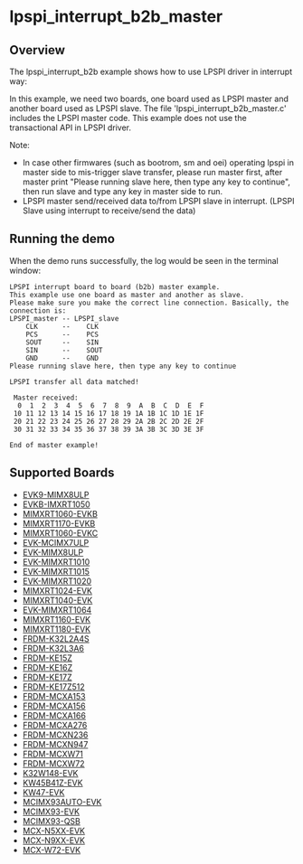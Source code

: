# lpspi_interrupt_b2b_master

## Overview
The lpspi_interrupt_b2b example shows how to use LPSPI driver in interrupt way:

In this example, we need two boards, one board used as LPSPI master and another board used as LPSPI slave.
The file 'lpspi_interrupt_b2b_master.c' includes the LPSPI master code.
This example does not use the transactional API in LPSPI driver.

Note:
  - In case other firmwares (such as bootrom, sm and oei) operating lpspi in master side to mis-trigger slave transfer, please run master first, after master print "Please running slave here, then type any key to continue", then run slave and type any key in master side to run.
  - LPSPI master send/received data to/from LPSPI slave in interrupt. (LPSPI Slave using interrupt to receive/send the data)


## Running the demo
When the demo runs successfully, the log would be seen in the terminal window:
~~~~~~~~~~~~~~~~~~~~~~~~~~~~~~~~~~~~~~~~~~~~~~~~~~~~~~~~~~~~~~~~~~~~~~~~~~~~~~~~~~~~
LPSPI interrupt board to board (b2b) master example.
This example use one board as master and another as slave.
Please make sure you make the correct line connection. Basically, the connection is:
LPSPI_master -- LPSPI_slave
    CLK      --    CLK
    PCS      --    PCS
    SOUT     --    SIN
    SIN      --    SOUT
    GND      --    GND
Please running slave here, then type any key to continue

LPSPI transfer all data matched!

 Master received:
  0  1  2  3  4  5  6  7  8  9  A  B  C  D  E  F
 10 11 12 13 14 15 16 17 18 19 1A 1B 1C 1D 1E 1F
 20 21 22 23 24 25 26 27 28 29 2A 2B 2C 2D 2E 2F
 30 31 32 33 34 35 36 37 38 39 3A 3B 3C 3D 3E 3F

End of master example!
~~~~~~~~~~~~~~~~~~~~~~~~~~~~~~~~~~~~~~~~~~~~~~~~~~~~~~~~~~~~~~~~~~~~~~~~~~~~~~~~~~~~~

## Supported Boards
- [EVK9-MIMX8ULP](../../../../_boards/evk9mimx8ulp/driver_examples/lpspi/interrupt_b2b/master/example_board_readme.md)
- [EVKB-IMXRT1050](../../../../_boards/evkbimxrt1050/driver_examples/lpspi/interrupt_b2b/master/example_board_readme.md)
- [MIMXRT1060-EVKB](../../../../_boards/evkbmimxrt1060/driver_examples/lpspi/interrupt_b2b/master/example_board_readme.md)
- [MIMXRT1170-EVKB](../../../../_boards/evkbmimxrt1170/driver_examples/lpspi/interrupt_b2b/master/example_board_readme.md)
- [MIMXRT1060-EVKC](../../../../_boards/evkcmimxrt1060/driver_examples/lpspi/interrupt_b2b/master/example_board_readme.md)
- [EVK-MCIMX7ULP](../../../../_boards/evkmcimx7ulp/driver_examples/lpspi/interrupt_b2b/master/example_board_readme.md)
- [EVK-MIMX8ULP](../../../../_boards/evkmimx8ulp/driver_examples/lpspi/interrupt_b2b/master/example_board_readme.md)
- [EVK-MIMXRT1010](../../../../_boards/evkmimxrt1010/driver_examples/lpspi/interrupt_b2b/master/example_board_readme.md)
- [EVK-MIMXRT1015](../../../../_boards/evkmimxrt1015/driver_examples/lpspi/interrupt_b2b/master/example_board_readme.md)
- [EVK-MIMXRT1020](../../../../_boards/evkmimxrt1020/driver_examples/lpspi/interrupt_b2b/master/example_board_readme.md)
- [MIMXRT1024-EVK](../../../../_boards/evkmimxrt1024/driver_examples/lpspi/interrupt_b2b/master/example_board_readme.md)
- [MIMXRT1040-EVK](../../../../_boards/evkmimxrt1040/driver_examples/lpspi/interrupt_b2b/master/example_board_readme.md)
- [EVK-MIMXRT1064](../../../../_boards/evkmimxrt1064/driver_examples/lpspi/interrupt_b2b/master/example_board_readme.md)
- [MIMXRT1160-EVK](../../../../_boards/evkmimxrt1160/driver_examples/lpspi/interrupt_b2b/master/example_board_readme.md)
- [MIMXRT1180-EVK](../../../../_boards/evkmimxrt1180/driver_examples/lpspi/interrupt_b2b/master/example_board_readme.md)
- [FRDM-K32L2A4S](../../../../_boards/frdmk32l2a4s/driver_examples/lpspi/interrupt_b2b/master/example_board_readme.md)
- [FRDM-K32L3A6](../../../../_boards/frdmk32l3a6/driver_examples/lpspi/interrupt_b2b/master/example_board_readme.md)
- [FRDM-KE15Z](../../../../_boards/frdmke15z/driver_examples/lpspi/interrupt_b2b/master/example_board_readme.md)
- [FRDM-KE16Z](../../../../_boards/frdmke16z/driver_examples/lpspi/interrupt_b2b/master/example_board_readme.md)
- [FRDM-KE17Z](../../../../_boards/frdmke17z/driver_examples/lpspi/interrupt_b2b/master/example_board_readme.md)
- [FRDM-KE17Z512](../../../../_boards/frdmke17z512/driver_examples/lpspi/interrupt_b2b/master/example_board_readme.md)
- [FRDM-MCXA153](../../../../_boards/frdmmcxa153/driver_examples/lpspi/interrupt_b2b/master/example_board_readme.md)
- [FRDM-MCXA156](../../../../_boards/frdmmcxa156/driver_examples/lpspi/interrupt_b2b/master/example_board_readme.md)
- [FRDM-MCXA166](../../../../_boards/frdmmcxa166/driver_examples/lpspi/interrupt_b2b/master/example_board_readme.md)
- [FRDM-MCXA276](../../../../_boards/frdmmcxa276/driver_examples/lpspi/interrupt_b2b/master/example_board_readme.md)
- [FRDM-MCXN236](../../../../_boards/frdmmcxn236/driver_examples/lpspi/interrupt_b2b/master/example_board_readme.md)
- [FRDM-MCXN947](../../../../_boards/frdmmcxn947/driver_examples/lpspi/interrupt_b2b/master/example_board_readme.md)
- [FRDM-MCXW71](../../../../_boards/frdmmcxw71/driver_examples/lpspi/interrupt_b2b/master/example_board_readme.md)
- [FRDM-MCXW72](../../../../_boards/frdmmcxw72/driver_examples/lpspi/interrupt_b2b/master/example_board_readme.md)
- [K32W148-EVK](../../../../_boards/k32w148evk/driver_examples/lpspi/interrupt_b2b/master/example_board_readme.md)
- [KW45B41Z-EVK](../../../../_boards/kw45b41zevk/driver_examples/lpspi/interrupt_b2b/master/example_board_readme.md)
- [KW47-EVK](../../../../_boards/kw47evk/driver_examples/lpspi/interrupt_b2b/master/example_board_readme.md)
- [MCIMX93AUTO-EVK](../../../../_boards/mcimx93autoevk/driver_examples/lpspi/interrupt_b2b/master/example_board_readme.md)
- [MCIMX93-EVK](../../../../_boards/mcimx93evk/driver_examples/lpspi/interrupt_b2b/master/example_board_readme.md)
- [MCIMX93-QSB](../../../../_boards/mcimx93qsb/driver_examples/lpspi/interrupt_b2b/master/example_board_readme.md)
- [MCX-N5XX-EVK](../../../../_boards/mcxn5xxevk/driver_examples/lpspi/interrupt_b2b/master/example_board_readme.md)
- [MCX-N9XX-EVK](../../../../_boards/mcxn9xxevk/driver_examples/lpspi/interrupt_b2b/master/example_board_readme.md)
- [MCX-W72-EVK](../../../../_boards/mcxw72evk/driver_examples/lpspi/interrupt_b2b/master/example_board_readme.md)
